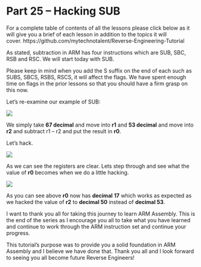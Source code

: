 <h1>Part 25 – Hacking SUB</h1><p>For a complete table of contents of all the lessons please click below as it will give you a brief of each lesson in addition to the topics it will cover. https://github.com/mytechnotalent/Reverse-Engineering-Tutorial</p><p>As stated, subtraction in ARM has four instructions which are SUB, SBC, RSB and RSC. We will start today with SUB.</p><p>Please keep in mind when you add the S suffix on the end of each such as SUBS, SBCS, RSBS, RSCS, it will affect the flags. We have spent enough time on flags in the prior lessons so that you should have a firm grasp on this now.</p><p>Let’s re-examine our example of SUB:</p><div class="slate-resizable-image-embed slate-image-embed__resize-full-width"><img src="https://media-exp1.licdn.com/dms/image/C4E12AQHGuFNYSQ4i0Q/article-inline_image-shrink_1000_1488/0/1520108821352?e=1614211200&amp;v=beta&amp;t=JlAJzKbi-uSKZNLkrvONWmSjJQiR0WVvz2opDcPAGzk"/></div><p>We simply take <strong>67 decimal</strong> and move into <strong>r1</strong> and <strong>53 decimal</strong> and move into <strong>r2</strong> and subtract r1 – r2 and put the result in <strong>r0</strong>.</p><p>Let’s hack.</p><div class="slate-resizable-image-embed slate-image-embed__resize-full-width"><img src="https://media-exp1.licdn.com/dms/image/C4E12AQERF5c7jvJb0w/article-inline_image-shrink_1000_1488/0/1520481500035?e=1614211200&amp;v=beta&amp;t=MsLUdEPADcLqd29-yiSN7Z2UvO5Y5LQMekdNSfueV_M"/></div><p>As we can see the registers are clear. Lets step through and see what the value of <strong>r0</strong> becomes when we do a little hacking.</p><div class="slate-resizable-image-embed slate-image-embed__resize-full-width"><img src="https://media-exp1.licdn.com/dms/image/C4E12AQHEpCnB4tsvTQ/article-inline_image-shrink_1000_1488/0/1520195082047?e=1614211200&amp;v=beta&amp;t=75458lRVj4xyroB4ZpuNg_keJ6NrSIKB7Q7F7ynBIl8"/></div><p>As you can see above <strong>r0</strong> now has <strong>decimal</strong> <strong>17</strong> which works as expected as we hacked the value of <strong>r2</strong> to <strong>decimal 50</strong> instead of <strong>decimal 53</strong>.</p><p>I want to thank you all for taking this journey to learn ARM Assembly. This is the end of the series as I encourage you all to take what you have learned and continue to work through the ARM instruction set and continue your progress.</p><p>This tutorial’s purpose was to provide you a solid foundation in ARM Assembly and I believe we have done that. Thank you all and I look forward to seeing you all become future Reverse Engineers!</p>